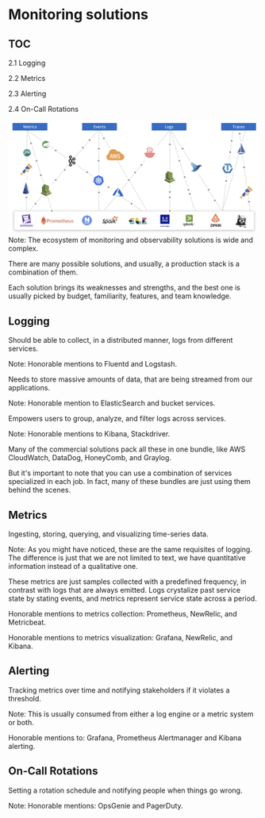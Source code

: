# Monitoring solutions


## TOC

2.1 Logging

2.2 Metrics

2.3 Alerting

2.4 On-Call Rotations


![Observability Ecosystem](./slides/assets/observability_overview.jpg)
Note:
The ecosystem of monitoring and observability solutions is wide and complex. 

There are many possible solutions, and usually, a production stack is a combination of them. 

Each solution brings its weaknesses and strengths, and the best one is usually picked by budget, familiarity, features, and team knowledge.


## Logging


Should be able to collect, in a distributed manner, logs from different services.

Note:
Honorable mentions to Fluentd and Logstash.


Needs to store massive amounts of data, that are being streamed from our applications.

Note:
Honorable mention to ElasticSearch and bucket services.


Empowers users to group, analyze, and filter logs across services.

Note:
Honorable mentions to Kibana, Stackdriver. 

Many of the commercial solutions pack all these in one bundle, like AWS CloudWatch, DataDog, HoneyComb, and Graylog.

But it's important to note that you can use a combination of services specialized in each job. In fact, many of these bundles are just using them behind the scenes.


## Metrics
Ingesting, storing, querying, and visualizing time-series data.

Note:
As you might have noticed, these are the same requisites of logging. The difference is just that we are not limited to text, we have quantitative information instead of a qualitative one. 

These metrics are just samples collected with a predefined frequency, in contrast with logs that are always emitted. Logs crystalize past service state by stating events, and metrics represent service state across a period.

Honorable mentions to metrics collection: Prometheus, NewRelic, and Metricbeat.

Honorable mentions to metrics visualization: Grafana, NewRelic, and Kibana.


## Alerting
Tracking metrics over time and notifying stakeholders if it violates a threshold.

Note: This is usually consumed from either a log engine or a metric system or both.

Honorable mentions to: Grafana, Prometheus Alertmanager and Kibana alerting.


## On-Call Rotations
Setting a rotation schedule and notifying people when things go wrong.

Note:
Honorable mentions: OpsGenie and PagerDuty.
